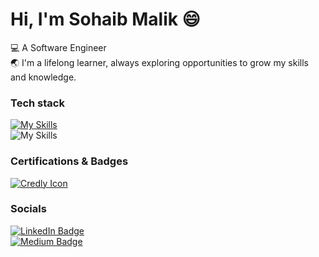 # Hi, I'm Sohaib Malik 😄

💻 A Software Engineer
<br/>
🌏 I'm a lifelong learner, always exploring opportunities to grow my skills and knowledge.


### Tech stack
[![My Skills](https://skillicons.dev/icons?i=html,css,js,jest,react,next,tailwind,scss,figma)](https://skillicons.dev)
</br>
![My Skills](https://go-skill-icons.vercel.app/api/icons?i=mongodb,git,githubcopilot&titles=true&theme=dark)


### Certifications & Badges
[![Credly Icon](https://info.credly.com/hubfs/Credly_images_2022/Logo.svg)](https://www.credly.com/users/sohaibmalikdev)

### Socials
<div id="badges">
    <a href="https://www.linkedin.com/in/sohaibmalikdev">
    <img src="https://img.shields.io/badge/LinkedIn-blue?style=for-the-badge&logo=LinkedIn&logoColor=white" alt="LinkedIn Badge"/>
  </a>
</br>
    <a href="https://medium.com/@sohaibmalikdev">
     <img src="https://img.shields.io/badge/Medium-black?style=for-the-badge&logo=Medium&logoColor=white" alt="Medium Badge"/>
  </a>
  </div>
 
</div>    
</body>
</html>
    
<!---
sohvibdev/sohvibdev is a ✨ special ✨ repository because its `README.md` (this file) appears on your GitHub profile.
You can click the Preview link to take a look at your changes.
--->
